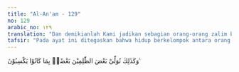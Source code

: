 ```yaml
---
title: "Al-An'am - 129"
no: 129
arabic_no: ١٢٩
translation: "Dan demikianlah Kami jadikan sebagian orang-orang zalim berteman dengan sesamanya, sesuai dengan apa yang mereka kerjakan."
tafsir: "Pada ayat ini ditegaskan bahwa hidup berkelompok antara orang yang sama tujuan, cita-cita dan kepentingannya terutama dalam hal yang jahat dan menyesatkan telah menjadi kebiasaan dari sebagian makhluk hidup, tidak ada bedanya antara jin dan manusia. Mereka selalu tolong menolong dan bantu membantu dalam berbagai usaha dan upaya agar keinginan dan usaha mereka terpenuhi sesuai dengan rencana mereka. Mereka tidak segan-segan melakukan tindak kekerasan, kezaliman dan penganiayaan serupa dan tidak menghiraukan norma-norma kemanusiaan, keadilan, dan sifat kasih sayang, asal mereka dapat memenuhi nafsu mereka dalam menikmati kehidupan dunia ini dengan sepuas-puasnya. Hal ini dapat dibuktikan dari berbagai peristiwa dalam sejarah sejak zaman dahulu kala sampai sekarang ini. Betapa banyak nabi dan rasul pembawa kebenaran, penyeru kepada akidah tauhid, mendapat tantangan yang hebat dan keras dari penyembah berhala dan pembela kebatilan dan kesesatan karena para nabi dan rasul itu tetap dalam pendiriannya, mantap dalam dakwahnya sehingga Allah memberi hukuman kaumnya yang sesat dan durhaka seperti kaum 'Ad dan samud. Betapa banyak bangsa-bangsa yang merasa dirinya kuat dan perkasa dengan terang-terangan merampas hak bangsa-bangsa yang lemah tanpa memperdulikan rasa keadilan dan perikemanusiaan. Tetapi bangsa yang tertindas dan terjajah itu tidak tinggal diam, mereka berjuang dengan berbagai cara untuk merebut kembali kemerdekaannya. Memang telah menjadi sunatullah bahwa kebenaran pasti menang selama kebenaran itu tetap dibela dan diperjuangkan.\n\nAllah berfirman: \n\nDan katakanlah, \"Kebenaran telah datang dan yang batil telah lenyap.\" Sungguh, yang batil itu pasti lenyap. (al-Isra'/17: 81)\n\nAllah tidak menyuruh manusia atau jin bersatu dan berkelompok untuk berbuat kejahatan, melakukan yang batil dan berbuat yang mungkar, tetapi hal ini adalah tabiat manusia dan masyarakat sendiri, mereka lebih tertarik untuk bergabung dan bertolong-tolongan dengan kelompok yang sama arah dan tujuan hidupnya, walaupun hal itu ditujukan untuk melakukan kezaliman dan bertindak sewenang-wenang terhadap masyarakat yang lain. Allah berfirman: \n\nOrang-orang munafik laki-laki dan perempuan, satu dengan yang lain adalah (sama), mereka menyuruh (berbuat) yang mungkar dan mencegah (perbuatan) yang makruf dan mereka menggenggamkan tangannya (kikir). Mereka telah melupakan kepada Allah, maka Allah melupakan mereka (pula). Sesungguhnya orang-orang munafik itulah orang-orang yang fasik. (at-Taubah/9: 67)\n\nDalam menafsirkan ayat ini, Qatadah berkata, \"Sesungguhnya Allah menjadikan manusia berteman akrab karena masing-masing memiliki kecenderungan yang sama; seorang mukmin adalah wali (teman akrab) bagi orang mukmin lain, kapan dan dimana dia berada. Seorang kafir adalah wali orang kafir lainnya, kapan dan di manapun ia berada. Iman itu bukan hanya dengan angan-angan dan bukan pula hanya berupa simbol atau tanda. Demi Allah yang memiliki umurku! Bila engkau berbuat taat kepada Allah, sedang engkau tidak mengenal seorang pun diantara orang yang taat kepada-Nya, maka hal itu tidak membahayakan kepadamu. Dan bila engkau berbuat durhaka dan maksiat yang dilarang Allah sedang engkau berteman akrab dengan orang yang taat dan takwa kepada-Nya, maka hal itu tidak akan berguna sedikit pun bagimu.\"\n\nAbu Syaikh meriwayatkan dari Mansur bin Abi al-Aswad ia berkata, \"Aku bertanya kepada al-A'masy tentang maksud ayat 129 ini: 'Apakah yang engkau dengar dari para sahabat dan ulama tabi'in?\" Al-A'masy menjawab, \"Aku dengar mereka berkata, \"Apabila akhlak manusia telah rusak, maka mereka akan mudah diperintah oleh manusia-manusia yang jahat.\" Allah berfirman: \n\nDan jika Kami hendak membinasakan suatu negeri, maka Kami perintahkan kepada orang yang hidup mewah di negeri itu (agar menaati Allah), tetapi bila mereka melakukan kedurhakaan di dalam (negeri) itu, maka sepantasnya berlakulah terhadapnya perkataan (hukuman Kami), kemudian Kami binasakan sama sekali (negeri itu). (al-Isra'/17: 16)\n\nDi pihak lain, orang-orang mukmin bersatu dan memiliki pemimpin dan orang kepercayaan yang terdiri dari orang-orang yang baik, jujur dan bertakwa kepada Allah.\n\nFirman Allah: \n\nDan orang-orang yang beriman, laki-laki dan perempuan, sebagian mereka menjadi penolong bagi sebagian yang lain. Mereka menyuruh (berbuat) yang makruf, dan mencegah dari yang mungkar, melaksanakan salat, menunaikan zakat, dan taat kepada Allah dan Rasul-Nya. Mereka akan diberi rahmat oleh Allah. Sungguh, Allah Mahaperkasa, Mahabijaksana. (at-Taubah/9: 71)"
---
```


وَكَذٰلِكَ نُوَلِّيْ بَعْضَ الظّٰلِمِيْنَ بَعْضًاۢ بِمَا كَانُوْا يَكْسِبُوْنَ ࣖ 
